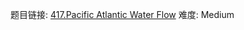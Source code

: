 题目链接: [417.Pacific Atlantic Water Flow][1]
难度: Medium

[1]: https://leetcode.com/problems/pacific-atlantic-water-flow
